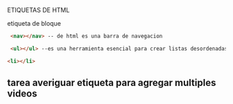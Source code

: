 ETIQUETAS DE HTML

etiqueta de bloque
```HTML
 <nav></nav> -- de html es una barra de navegacion
```
```HTML
 <ul></ul> --es una herramienta esencial para crear listas desordenadas en un documento web. Se utiliza para presentar una serie de elementos relacionados que no tienen un orden específico.
```
```html
<li></li>
```



## tarea averiguar etiqueta para agregar multiples videos